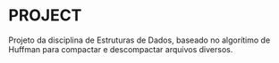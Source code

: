 # PROJECT
Projeto da disciplina de Estruturas de Dados, baseado no algorítimo de Huffman para compactar e descompactar arquivos diversos.

